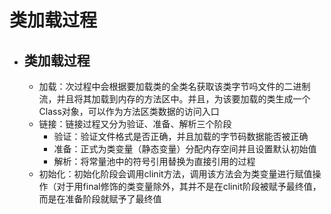 # 类加载过程
* ## 类加载过程
  * 加载：次过程中会根据要加载类的全类名获取该类字节吗文件的二进制流，并且将其加载到内存的方法区中。并且，为该要加载的类生成一个Class对象，可以作为方法区类数据的访问入口
  * 链接：链接过程又分为验证、准备、解析三个阶段
    * 验证：验证文件格式是否正确，并且加载的字节码数据能否被正确
    * 准备：正式为类变量（静态变量）分配内存空间并且设置默认初始值
    * 解析：将常量池中的符号引用替换为直接引用的过程
  * 初始化：初始化阶段会调用clinit方法，调用该方法会为类变量进行赋值操作（对于用final修饰的类变量除外，其并不是在clinit阶段被赋予最终值，而是在准备阶段就赋予了最终值